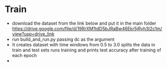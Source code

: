 # Train 
- download the dataset from the link below and put it in the main folder
https://drive.google.com/file/d/19RrXM1tdD5bJRaBw46Ekr5jRyh3I2c1m/view?usp=drive_link
- run build_and_run.py passing dc as the argument
- It creates dataset with time windows from 0.5 to 3.0 splits the data in train and test sets runs training and prints test accuracy after training of each epoch
- 
